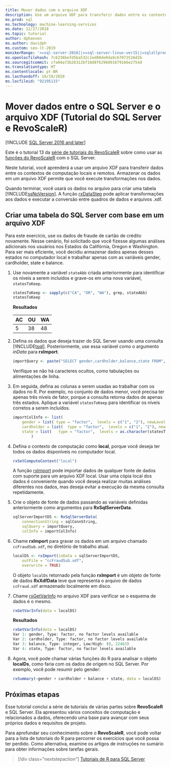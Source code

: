 ```yaml
---
title: Mover dados com o arquivo XDF
description: Use um arquivo XDF para transferir dados entre os contextos de computação locais e remotos. Armazenar os dados em um arquivo XDF permite que você execute transformações nos dados.
ms.prod: sql
ms.technology: machine-learning-services
ms.date: 11/27/2018
ms.topic: tutorial
author: dphansen
ms.author: davidph
ms.custom: seo-lt-2019
monikerRange: '>=sql-server-2016||>=sql-server-linux-ver15||=sqlallproducts-allversions'
ms.openlocfilehash: 7c6236befd5ba532c1ed80de0da9c67072526d2b
ms.sourcegitcommit: cfa04a73b26312bf18d8f6296891679166e2754d
ms.translationtype: HT
ms.contentlocale: pt-BR
ms.lasthandoff: 10/19/2020
ms.locfileid: "92195115"
---
```

# <a name="move-data-between-sql-server-and-xdf-file-sql-server-and-revoscaler-tutorial"></a>Mover dados entre o SQL Server e o arquivo XDF (Tutorial do SQL Server e RevoScaleR)
[!INCLUDE [SQL Server 2016 and later](../../includes/applies-to-version/sqlserver2016.md)]

Este é o tutorial 13 da [série de tutoriais do RevoScaleR](deepdive-data-science-deep-dive-using-the-revoscaler-packages.md) sobre como usar as [funções do RevoScaleR](/machine-learning-server/r-reference/revoscaler/revoscaler) com o SQL Server.

Neste tutorial, você aprenderá a usar um arquivo XDF para transferir dados entre os contextos de computação locais e remotos. Armazenar os dados em um arquivo XDF permite que você execute transformações nos dados.

Quando terminar, você usará os dados no arquivo para criar uma tabela [!INCLUDE[ssNoVersion](../../includes/ssnoversion-md.md)]. A função [rxDataStep](/machine-learning-server/r-reference/revoscaler/rxdatastep) pode aplicar transformações aos dados e executar a conversão entre quadros de dados e arquivos .xdf.
  
## <a name="create-a-sql-server-table-from-an-xdf-file"></a>Criar uma tabela do SQL Server com base em um arquivo XDF

Para este exercício, use os dados de fraude de cartão de crédito novamente. Nesse cenário, foi solicitado que você fizesse algumas análises adicionais nos usuários nos Estados da Califórnia, Oregon e Washington. Para ser mais eficiente, você decidiu armazenar dados apenas desses estados no computador local e trabalhar apenas com as variáveis gender, cardholder, state e balance.

1. Use novamente a variável `stateAbb` criada anteriormente para identificar os níveis a serem incluídos e grave-os em uma nova variável, `statesToKeep`.
  
    ```R
    statesToKeep <- sapply(c("CA", "OR", "WA"), grep, stateAbb)
    statesToKeep
    ```
    **Resultados**
    
    AC|OU|WA
    ----|----|----
    5|38|48
    
2. Defina os dados que deseja trazer do SQL Server usando uma consulta [!INCLUDE[tsql](../../includes/tsql-md.md)].  Posteriormente, use essa variável como o argumento *inData* para **rxImport**.
  
    ```R
    importQuery <- paste("SELECT gender,cardholder,balance,state FROM",  sqlFraudTable,  "WHERE (state = 5 OR state = 38 OR state = 48)")
    ```
  
    Verifique se não há caracteres ocultos, como tabulações ou alimentações de linha.
  
3. Em seguida, defina as colunas a serem usadas ao trabalhar com os dados no R. Por exemplo, no conjunto de dados menor, você precisa ter apenas três níveis de fator, porque a consulta retorna dados de apenas três estados.  Aplique a variável `statesToKeep` para identificar os níveis corretos a serem incluídos.
  
    ```R
    importColInfo <- list(
        gender = list( type = "factor",  levels = c("1", "2"), newLevels = c("Male", "Female")),
        cardholder = list(  type = "factor",  levels = c("1", "2"), newLevels = c("Principal", "Secondary")),
        state = list(   type = "factor",  levels = as.character(statesToKeep), newLevels = names(statesToKeep))
            )
    ```
  
4. Defina o contexto de computação como **local**, porque você deseja ter todos os dados disponíveis no computador local.
  
    ```R
    rxSetComputeContext("local")
    ```
    
    A função [rxImport](/machine-learning-server/r-reference/revoscaler/rxsqlserverdata) pode importar dados de qualquer fonte de dados com suporte para um arquivo XDF local. Usar uma cópia local dos dados é conveniente quando você deseja realizar muitas análises diferentes nos dados, mas deseja evitar a execução da mesma consulta repetidamente.

5. Crie o objeto de fonte de dados passando as variáveis definidas anteriormente como argumentos para **RxSqlServerData**.
  
    ```R
    sqlServerImportDS <- RxSqlServerData(
        connectionString = sqlConnString,
        sqlQuery = importQuery,
        colInfo = importColInfo)
    ```
  
6. Chame **rxImport** para gravar os dados em um arquivo chamado `ccFraudSub.xdf`, no diretório de trabalho atual.
  
    ```R
    localDS <- rxImport(inData = sqlServerImportDS,
        outFile = "ccFraudSub.xdf",
        overwrite = TRUE)
    ```
  
    O objeto `localDs` retornado pela função **rxImport** é um objeto de fonte de dados **RxXdfData** leve que representa o arquivo de dados `ccFraud.xdf` armazenado localmente em disco.
  
7. Chame [rxGetVarInfo](/machine-learning-server/r-reference/revoscaler/rxgetvarinfoxdf) no arquivo XDF para verificar se o esquema de dados é o mesmo.
  
    ```R
    rxGetVarInfo(data = localDS)
    ```

    **Resultados**
    
    ```R
    rxGetVarInfo(data = localDS)
    Var 1: gender, Type: factor, no factor levels available
    Var 2: cardholder, Type: factor, no factor levels available
    Var 3: balance, Type: integer, Low/High: (0, 22463)
    Var 4: state, Type: factor, no factor levels available
    ```

8. Agora, você pode chamar várias funções do R para analisar o objeto **localDs**, como faria com os dados de origem no SQL Server. Por exemplo, você pode resumir pelo gender:
  
    ```R
    rxSummary(~gender + cardholder + balance + state, data = localDS)
    ```

## <a name="next-steps"></a>Próximas etapas

Esse tutorial conclui a série de tutoriais de várias partes sobre **RevoScaleR** e SQL Server. Ela apresentou vários conceitos de computação e relacionados a dados, oferecendo uma base para avançar com seus próprios dados e requisitos de projeto.

Para aprofundar seu conhecimento sobre o **RevoScaleR**, você pode voltar para a lista de tutoriais do R para percorrer os exercícios que você possa ter perdido. Como alternativa, examine os artigos de instruções no sumário para obter informações sobre tarefas gerais.

> [!div class="nextstepaction"]
> [Tutoriais de R para SQL Server](./r-tutorials.md)